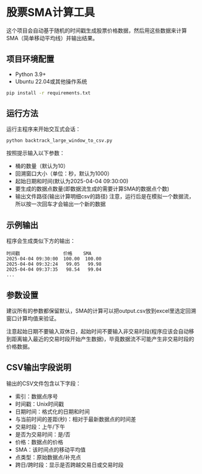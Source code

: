 # 股票SMA计算工具

这个项目会自动基于随机的时间戳生成股票价格数据，然后用这些数据来计算SMA（简单移动平均线）并输出结果。

## 项目环境配置

- Python 3.9+
- Ubuntu 22.04或其他操作系统

```bash
pip install -r requirements.txt
```

## 运行方法

运行主程序来开始交互式会话：

```bash
python backtrack_large_window_to_csv.py
```

按照提示输入以下参数：
- 桶的数量（默认为10）
- 回溯窗口大小（单位：秒，默认为1000）
- 起始日期和时间(默认为2025-04-04 09:30:00)
- 要生成的数据点数量(即数据流生成的需要计算SMA的数据点个数)
- 输出文件路径(输出计算明细csv的路径)
注意，运行后是在模拟一个数据流，所以按一次回车才会输出一个新的数据

## 示例输出

程序会生成类似下方的输出：

```
时间戳                价格    SMA
2025-04-04 09:30:00  100.00  100.00
2025-04-04 09:32:24   99.05   99.98
2025-04-04 09:37:35   98.54   99.04
...
```

## 参数设置

建议所有的参数都保留默认，SMA的计算可以把output.csv放到excel里选定回溯窗口计算均值来验证。

注意起始日期不要输入双休日，起始时间不要输入非交易时段(程序应该会自动移到距离输入最近的交易时段开始产生数据)，毕竟数据流不可能产生非交易时段的价格数据。



## CSV输出字段说明

输出的CSV文件包含以下字段：
- 索引：数据点序号
- 时间戳：Unix时间戳
- 日期时间：格式化的日期和时间
- 与当前时间的差距(秒)：相对于最新数据点的时间差
- 交易时段：上午/下午
- 是否为交易时间：是/否
- 价格：数据点的价格
- SMA：该时间点的移动平均值
- 点类型：原始数据点/补充点
- 跨日/跨时段：显示是否跨越交易日或交易时段